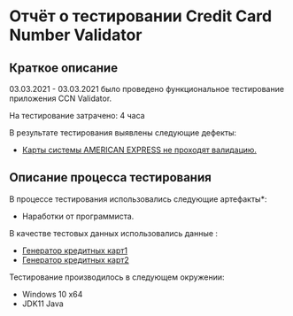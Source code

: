 # Отчёт о тестировании Credit Card Number Validator

## Краткое описание

03.03.2021 - 03.03.2021 было проведено функциональное тестирование приложения CCN Validator.

На тестирование затрачено: 4 часа

В результате тестирования выявлены следующие дефекты:
* [Карты системы AMERICAN EXPRESS не проходят валидацию.](https://github.com/Guliaiev/javadz1.2/issues/1)


## Описание процесса тестирования

В процессе тестирования использовались следующие артефакты*:
* Наработки от программиста.




В качестве тестовых данных использовались данные :
* [Генератор кредитных карт1](https://www.vccgenerator.com/result/)
* [Генератор кредитных карт2](https://www.bestccgen.com/visa-card-generator.php)


Тестирование производилось в следующем окружении:
* Windows 10 x64
* JDK11 Java
